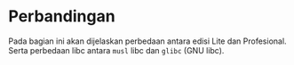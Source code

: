 # Perbandingan

Pada bagian ini akan dijelaskan perbedaan antara edisi Lite dan Profesional. Serta perbedaan libc antara `musl` libc dan `glibc` (GNU libc).
